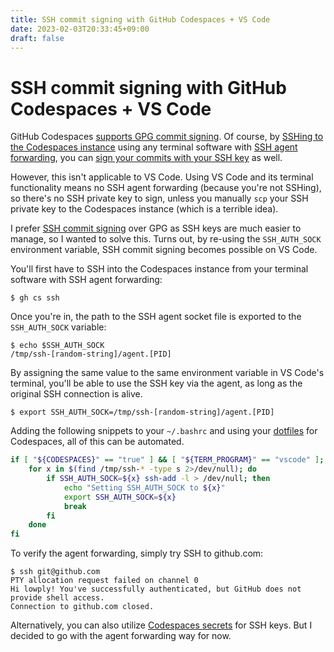 ```yaml
---
title: SSH commit signing with GitHub Codespaces + VS Code
date: 2023-02-03T20:33:45+09:00
draft: false
---
```


# SSH commit signing with GitHub Codespaces + VS Code

GitHub Codespaces [supports GPG commit signing](https://docs.github.com/en/codespaces/managing-your-codespaces/managing-gpg-verification-for-github-codespaces). Of course, by [SSHing to the Codespaces instance](https://docs.github.com/en/codespaces/developing-in-codespaces/using-github-codespaces-with-github-cli#ssh-into-a-codespace) using any terminal software with [SSH agent forwarding](https://docs.github.com/en/developers/overview/using-ssh-agent-forwarding), you can [sign your commits with your SSH key](https://docs.github.com/en/authentication/managing-commit-signature-verification/about-commit-signature-verification#ssh-commit-signature-verification) as well.

However, this isn't applicable to VS Code. Using VS Code and its terminal functionality means no SSH agent forwarding (because you're not SSHing), so there's no SSH private key to sign, unless you manually `scp` your SSH private key to the Codespaces instance (which is a terrible idea).

I prefer [SSH commit signing](https://github.blog/changelog/2022-08-23-ssh-commit-verification-now-supported/) over GPG as SSH keys are much easier to manage, so I wanted to solve this. Turns out, by re-using the `SSH_AUTH_SOCK` environment variable, SSH commit signing becomes possible on VS Code.

You'll first have to SSH into the Codespaces instance from your terminal software with SSH agent forwarding:

```console
$ gh cs ssh
```

Once you're in, the path to the SSH agent socket file is exported to the `SSH_AUTH_SOCK` variable:

```console
$ echo $SSH_AUTH_SOCK
/tmp/ssh-[random-string]/agent.[PID]
```

By assigning the same value to the same environment variable in VS Code's terminal, you'll be able to use the SSH key via the agent, as long as the original SSH connection is alive.

```console
$ export SSH_AUTH_SOCK=/tmp/ssh-[random-string]/agent.[PID]
```

Adding the following snippets to your `~/.bashrc` and using your [dotfiles](https://docs.github.com/en/codespaces/customizing-your-codespace/personalizing-github-codespaces-for-your-account#dotfiles) for Codespaces, all of this can be automated.

```bash
if [ "${CODESPACES}" == "true" ] && [ "${TERM_PROGRAM}" == "vscode" ]; then
    for x in $(find /tmp/ssh-* -type s 2>/dev/null); do
        if SSH_AUTH_SOCK=${x} ssh-add -l > /dev/null; then
            echo "Setting SSH_AUTH_SOCK to ${x}"
            export SSH_AUTH_SOCK=${x}
            break
        fi
    done
fi
```

To verify the agent forwarding, simply try SSH to github.com:

```console
$ ssh git@github.com
PTY allocation request failed on channel 0
Hi lowply! You've successfully authenticated, but GitHub does not provide shell access.
Connection to github.com closed.
```

Alternatively, you can also utilize [Codespaces secrets](https://docs.github.com/en/codespaces/managing-your-codespaces/managing-encrypted-secrets-for-your-codespaces) for SSH keys. But I decided to go with the agent forwarding way for now.

